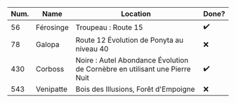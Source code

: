|Num.|Name|Location|Done?|
|---|---|---|---|
|56|Férosinge|Troupeau : Route 15|✔️|
|78|Galopa|Route 12 Évolution de Ponyta au niveau 40|❌|
|430|Corboss|Noire : Autel Abondance Évolution de Cornèbre en utilisant une Pierre Nuit|✔️|
|543|Venipatte|Bois des Illusions, Forêt d'Empoigne|❌|
